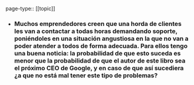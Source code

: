 page-type:: [[topic]]
- ### Muchos emprendedores creen que una horda de clientes les van a contactar a todas horas demandando soporte, poniéndoles en una situación angustiosa en la que no van a poder atender a todos de forma adecuada. Para ellos tengo una buena noticia: la probabilidad de que esto suceda es menor que la probabilidad de que el autor de este libro sea el próximo CEO de Google, y en caso de que así sucediera ¿a que no está mal tener este tipo de problemas?


